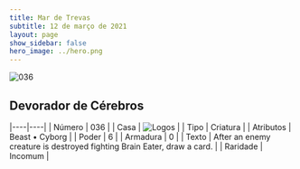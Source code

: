 ```yaml
---
title: Mar de Trevas
subtitle: 12 de março de 2021
layout: page
show_sidebar: false
hero_image: ../hero.png
---
```


![036](https://cdn.keyforgegame.com/media/card_front/pt/496_036_F8PFV5JC764_pt.png)

## Devorador de Cérebros

|----|----|
| Número | 036 |
| Casa | ![Logos](https://archonarcana.com/images/thumb/c/ce/Logos.png/22px-Logos.png "Logos") |
| Tipo | Criatura |
| Atributos | Beast • Cyborg |
| Poder | 6 |
| Armadura | 0 |
| Texto | After an enemy creature is destroyed fighting Brain Eater, draw a card. |
| Raridade | Incomum |
